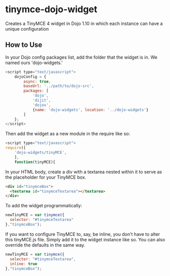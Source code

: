 # tinymce-dojo-widget
Creates a TinyMCE 4 widget in Dojo 1.10 in which each instance can have a unique configuration

## How to Use
In your Dojo config packages list, add the folder that the widget is in. We named ours 'dojo-widgets.'

```javascript
<script type="text/javascript">
	dojoConfig = {
		async: true,
		baseUrl: '../path/to/dojo-src',
		packages: [
			'dojo',
			'dijit',
			'dojox',
			{name: 'dojo-widgets', location: '../dojo-widgets'}
		]
	};
</script>
```
Then add the widget as a new module in the require like so:
```javascript
<script type="text/javascript">
require([
	'dojo-widgets/tinyMCE',
	],
	function(tinyMCE){
```
In your HTML body, create a div with a textarea nested within it to serve as the placeholder for your TinyMCE box.
```html
<div id="tinymceBox">
  <textarea id="tinymceTextarea"></textarea>
</div>
```
To add the widget programmatically:
```javascript
newTinyMCE = var tinymce({
  selector: "#tinymceTextarea"
},"tinymceBox");
```
If you want to configure TinyMCE to, say, be inline, you don't have to alter this tinyMCE.js file. Simply add it to the widget instance like so. You can also override the defaults in the same way.
```javascript
newTinyMCE = var tinymce({
  selector: "#tinymceTextarea",
  inline: true
},"tinymceBox");
```
